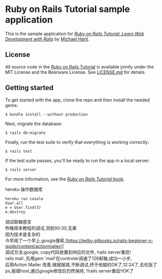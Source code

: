 # Ruby on Rails Tutorial sample application

This is the sample application for
[*Ruby on Rails Tutorial:
Learn Web Development with Rails*](http://www.railstutorial.org/)
by [Michael Hartl](http://www.michaelhartl.com/).

## License

All source code in the [Ruby on Rails Tutorial](http://railstutorial.org/)
is available jointly under the MIT License and the Beerware License. See
[LICENSE.md](LICENSE.md) for details.

## Getting started

To get started with the app, clone the repo and then install the needed gems:

```
$ bundle install --without production
```

Next, migrate the database:

```
$ rails db:migrate
```

Finally, run the test suite to verify that everything is working correctly:

```
$ rails test
```

If the test suite passes, you'll be ready to run the app in a local server:

```
$ rails server
```

For more information, see the
[*Ruby on Rails Tutorial* book](http://www.railstutorial.org/book).

heroku 操作数据库  
```
heroku run cosole
User.all
e = User.find(5)
e.destroy
```
调试邮箱感言  
昨晚用本教程的调试,测到00:30,无果  
因为技术是复杂的  
今早用了一个早上,google搜索,[https://kelby.gitbooks.io/rails-beginner-s-guide/content/actionmailer/]  
调试方法:google, copy代码放置到响应的文件, !rails server重启!  
rails mail ,先用gem 'mail'在controler调通了126邮箱,成功一小步,  
后用Action Mailer 改善,根据报错,不断调试,终于他娘的OK了,12:24了,去吃饭了  
ps,报错host,通过google修改后仍然保持, !!rails server重启!!OK了

